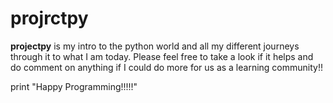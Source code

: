 # projrctpy
**projectpy** is my intro to the python world and all my different journeys through it to what I am today.
Please feel free to take a look if it helps and do comment on anything if I could do more for us as a learning community!!

print "Happy Programming!!!!!"

